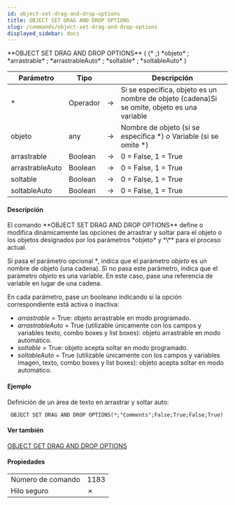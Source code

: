 ```yaml
---
id: object-set-drag-and-drop-options
title: OBJECT SET DRAG AND DROP OPTIONS
slug: /commands/object-set-drag-and-drop-options
displayed_sidebar: docs
---
```


<!--REF #_command_.OBJECT SET DRAG AND DROP OPTIONS.Syntax-->**OBJECT SET DRAG AND DROP OPTIONS** ( {* ;} *objeto* ; *arrastrable* ; *arrastrableAuto* ; *soltable* ; *soltableAuto* )<!-- END REF-->
<!--REF #_command_.OBJECT SET DRAG AND DROP OPTIONS.Params-->
| Parámetro | Tipo |  | Descripción |
| --- | --- | --- | --- |
| * | Operador | &#8594;  | Si se especifica, objeto es un nombre de objeto (cadena)Si se omite, objeto es una variable |
| objeto | any | &#8594;  | Nombre de objeto (si se especifica *) o Variable (si se omite *) |
| arrastrable | Boolean | &#8594;  | 0 = False, 1 = True |
| arrastrableAuto | Boolean | &#8594;  | 0 = False, 1 = True |
| soltable | Boolean | &#8594;  | 0 = False, 1 = True |
| soltableAuto | Boolean | &#8594;  | 0 = False, 1 = True |

<!-- END REF-->

#### Descripción 

<!--REF #_command_.OBJECT SET DRAG AND DROP OPTIONS.Summary-->El comando **OBJECT SET DRAG AND DROP OPTIONS** define o modifica dinámicamente las opciones de arrastrar y soltar para el objeto o los objetos designados por los parámetros *objeto* y *\** para el proceso actual.<!-- END REF-->

Si pasa el parámetro opcional *\**, indica que el parámetro *objeto* es un nombre de objeto (una cadena). Si no pasa este parámetro, indica que el parámetro *objeto* es una variable. En este caso, pase una referencia de variable en lugar de una cadena.

En cada parámetro, pase un booleano indicando si la opción correspondiente está activa o inactiva: 

* *arrastrable* \= True: objeto arrastrable en modo programado.
* *arrastrableAuto* \= True (utilizable únicamente con los campos y variables texto, combo boxes y list boxes): objeto arrastrable en modo automático.
* *soltable* \= True: objeto acepta soltar en modo programado.
* *soltableAuto* \= True (utilizable únicamente con los campos y variables imagen, texto, combo boxes y list boxes): objeto acepta soltar en modo automático.

#### Ejemplo 

Definición de un área de texto en arrastrar y soltar auto: 

```4d
 OBJECT SET DRAG AND DROP OPTIONS(*;"Comments";False;True;False;True)
```

#### Ver también 

[OBJECT GET DRAG AND DROP OPTIONS](object-get-drag-and-drop-options.md)  

#### Propiedades

|  |  |
| --- | --- |
| Número de comando | 1183 |
| Hilo seguro | &cross; |


